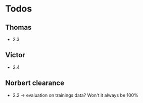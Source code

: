 # Todos

## Thomas
- 2.3

## Victor
- 2.4

## Norbert clearance
- 2.2 -> evaluation on trainings data? Won't it always be 100% 
